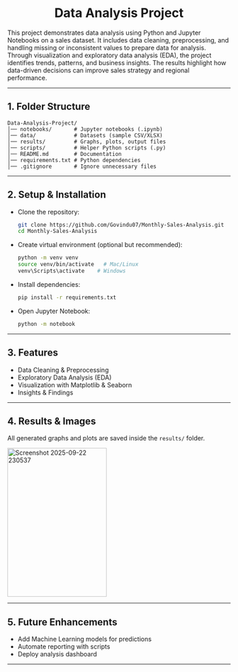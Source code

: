 <h1 align="center">Data Analysis Project</h1>

<p>
This project demonstrates data analysis using Python and Jupyter Notebooks on a sales dataset.
It includes data cleaning, preprocessing, and handling missing or inconsistent values to prepare data for analysis.
Through visualization and exploratory data analysis (EDA), the project identifies trends, patterns, and business insights.
The results highlight how data-driven decisions can improve sales strategy and regional performance.
</p>

---

##  1. Folder Structure
```
Data-Analysis-Project/
│── notebooks/       # Jupyter notebooks (.ipynb)
│── data/            # Datasets (sample CSV/XLSX)
│── results/         # Graphs, plots, output files
│── scripts/         # Helper Python scripts (.py)
│── README.md        # Documentation
│── requirements.txt # Python dependencies
│── .gitignore       # Ignore unnecessary files
```

---

## 2. Setup & Installation
+ Clone the repository:
   ```bash
   git clone https://github.com/Govindu07/Monthly-Sales-Analysis.git
   cd Monthly-Sales-Analysis
   ```

+ Create virtual environment (optional but recommended):
   ```bash
   python -m venv venv
   source venv/bin/activate   # Mac/Linux
   venv\Scripts\activate    # Windows
   ```

+ Install dependencies:
   ```bash
   pip install -r requirements.txt
   ```

+ Open Jupyter Notebook:
   ```bash
  python -m notebook 
   ```

---

## 3. Features
- Data Cleaning & Preprocessing
- Exploratory Data Analysis (EDA)
- Visualization with Matplotlib & Seaborn
- Insights & Findings

---

## 4. Results & Images
All generated graphs and plots are saved inside the `results/` folder.

<img width="224" height="336" alt="Screenshot 2025-09-22 230537" src="https://github.com/user-attachments/assets/38bf2334-2456-48fa-b6cb-a4b9085dcbc5" />

---

## 5. Future Enhancements
- Add Machine Learning models for predictions
- Automate reporting with scripts
- Deploy analysis dashboard

---
